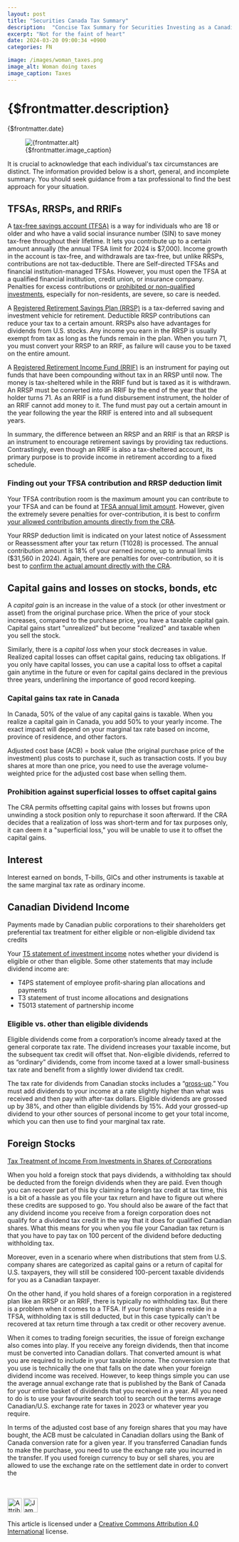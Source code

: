 ```yaml
---
layout: post
title: "Securities Canada Tax Summary"
description:  "Concise Tax Summary for Securities Investing as a Canadian"
excerpt: "Not for the faint of heart"
date: 2024-03-20 09:00:34 +0900
categories: FN

image: /images/woman_taxes.png
image_alt: Woman doing taxes
image_caption: Taxes
---
```


# {$frontmatter.description}
{$frontmatter.date}
<figure>
    <img src="{$frontmatter.image}" alt="{frontmatter.alt}">
    <figcaption>{$frontmatter.image_caption}</figcaption>
</figure>

It is crucial to acknowledge that each individual's tax circumstances are distinct. The information provided below is a short, general, and incomplete summary. You should seek guidance from a tax professional to find the best approach for your situation.

## TFSAs, RRSPs, and RRIFs

<p>A <a href="https://www.canada.ca/en/revenue-agency/services/forms-publications/publications/rc4466/tax-free-savings-account-tfsa-guide-individuals.html">tax-free savings account (TFSA)</a> is a way for individuals who are 18 or older and who have a valid social insurance number (SIN) to save money tax-free throughout their lifetime. It lets you contribute up to a certain amount annually (the annual TFSA limit for 2024 is $7,000). Income growth in the account is tax-free, and withdrawals are tax-free, but unlike RRSPs, contributions are not tax-deductible. There are Self-directed TFSAs and financial institution-managed TFSAs. However, you must open the TFSA at a qualified financial institution, credit union, or insurance company. Penalties for excess contributions or <a href="https://www.canada.ca/en/revenue-agency/services/forms-publications/publications/rc4466/tax-free-savings-account-tfsa-guide-individuals.html#p44_1129">prohibited or non-qualified investments</a>, especially for non-residents, are severe, so care is needed.</p>

<p>A <a href="https://www.canada.ca/en/revenue-agency/services/tax/individuals/topics/rrsps-related-plans/registered-retirement-savings-plan-rrsp.html">Registered Retirement Savings Plan (RRSP)</a> is a tax-deferred saving and investment vehicle for retirement. Deductible RRSP contributions can reduce your tax to a certain amount. RRSPs also have advantages for dividends from U.S. stocks. Any income you earn in the RRSP is usually exempt from tax as long as the funds remain in the plan. When you turn 71, you must convert your RRSP to an RRIF, as failure will cause you to be taxed on the entire amount.</p>

<p>A <a href="https://www.canada.ca/en/revenue-agency/services/tax/individuals/topics/registered-retirement-income-fund-rrif.html">Registered Retirement Income Fund (RRIF)</a> is an instrument for paying out funds that have been compounding without tax in an RRSP until now. The money is tax-sheltered while in the RRIF fund but is taxed as it is withdrawn. An RRSP must be converted into an RRIF by the end of the year that the holder turns 71. As an RRIF is a fund disbursement instrument, the holder of an RRIF cannot add money to it. The fund must pay out a certain amount in the year following the year the RRIF is entered into and all subsequent years.</p>

<p>In summary, the difference between an RRSP and an RRIF is that an RRSP is an instrument to encourage retirement savings by providing tax reductions. Contrastingly, even though an RRIF is also a tax-sheltered account, its primary purpose is to provide income in retirement according to a fixed schedule.</p>

 
### Finding out your TFSA contribution and RRSP deduction limit

<p>Your TFSA contribution room is the maximum amount you can contribute to your TFSA and can be found at <a href="https://www.canada.ca/en/revenue-agency/services/forms-publications/publications/rc4466/tax-free-savings-account-tfsa-guide-individuals.html#P44_1115">TFSA annual limit amount</a>. However, given the extremely severe penalties for over-contribution, it is best to confirm <a href="https://www.canada.ca/en/revenue-agency/services/forms-publications/publications/rc4466/tax-free-savings-account-tfsa-guide-individuals.html#P44_1120">your allowed contribution amounts directly from the CRA</a>.</p>

<p>Your RRSP deduction limit is indicated on your latest notice of Assessment or Reassessment after your tax return (T1028) is processed. The annual contribution amount is 18% of your earned income, up to annual limits ($31,560 in 2024). Again, there are penalties for over-contribution, so it is best to <a href="https://www.canada.ca/en/revenue-agency/services/tax/individuals/topics/rrsps-related-plans/contributing-a-rrsp-prpp/where-you-find-your-rrsp-prpp-deduction-limit.html">confirm the actual amount directly with the CRA</a>.</p>


## Capital gains and losses on stocks, bonds, etc

<p>A <em>capital gain</em> is an increase in the value of a stock (or other investment or asset) from the original purchase price. When the price of your stock increases, compared to the purchase price, you have a taxable capital gain. Capital gains start "unrealized" but become "realized" and taxable when you sell the stock.</p>

<p>Similarly, there is a <em>capital loss</em> when your stock decreases in value. Realized capital losses can offset capital gains, reducing tax obligations. If you only have capital losses, you can use a capital loss to offset a capital gain anytime in the future or even for capital gains declared in the previous three years, underlining the importance of good record keeping.</p>

<h3>Capital gains tax rate in Canada</h3>

<p>In Canada, 50% of the value of any capital gains is taxable. When you realize a capital gain in Canada, you add 50% to your yearly income. The exact impact will depend on your marginal tax rate based on income, province of residence, and other factors.</p>

<p>Adjusted cost base (ACB) = book value (the original purchase price of the investment) plus costs to purchase it, such as transaction costs. If you buy shares at more than one price, you need to use the average volume-weighted price for the adjusted cost base when selling them.</p>

<h3>Prohibition against superficial losses to offset capital gains</h3>

<p>The CRA permits offsetting capital gains with losses but frowns upon unwinding a stock position only to repurchase it soon afterward. If the CRA decides that a realization of loss was short-term and for tax purposes only, it can deem it a "superficial loss," you will be unable to use it to offset the capital gains.</p>


## Interest

<p>Interest earned on  bonds, T-bills, GICs and other instruments is taxable at the same marginal tax rate as ordinary income.</p>


## Canadian Dividend Income

<p>Payments made by Canadian public corporations to their shareholders get preferential tax treatment for either eligible or non-eligible dividend tax credits</p>

<p>Your <a href="https://www.canada.ca/en/revenue-agency/services/forms-publications/forms/t5.html">T5 statement of investment income</a> notes whether your dividend is eligible or other than eligible.  Some other statements that may include dividend income are:</p>
    <ul>
        <li>T4PS statement of employee profit-sharing plan allocations and payments</li>
        <li>T3 statement of trust income allocations and designations</li>
        <li>T5013 statement of partnership income</li>
    </ul>


### Eligible vs. other than eligible dividends

<p>Eligible dividends come from a corporation’s income already taxed at the general corporate tax rate. The dividend increases your taxable income, but the subsequent tax credit will offset that. Non-eligible dividends, referred to as “ordinary” dividends, come from income taxed at a lower small-business tax rate and benefit from a slightly lower dividend tax credit.</p>

<p>The tax rate for dividends from Canadian stocks includes a “<a href="https://ca.practicallaw.thomsonreuters.com/5-501-8610?transitionType=Default&contextData=(sc.Default)&firstPage=true">gross-up</a>.” You must add dividends to your income at a rate slightly higher than what was received and then pay with after-tax dollars. Eligible dividends are grossed up by 38%, and other than eligible dividends by 15%. Add your grossed-up dividend to your other sources of personal income to get your total income, which you can then use to find your marginal tax rate.</p>


## Foreign Stocks

<a href="https://www.taxtips.ca/personaltax/investing/taxtreatment/shares-of-corporations.htm">Tax Treatment of Income From Investments in Shares of Corporations</a>

<p>When you hold a foreign stock that pays dividends, a withholding tax should be deducted from the foreign dividends when they are paid. Even though you can recover part of this by claiming a foreign tax credit at tax time, this is a bit of a hassle as you file your tax return and have to figure out where these credits are supposed to go. You should also be aware of the fact that any dividend income you receive from a foreign corporation does not qualify for a dividend tax credit in the way that it does for qualified Canadian shares. What this means for you when you file your Canadian tax return is that you have to pay tax on 100 percent of the dividend before deducting withholding tax.</p>

<p>Moreover, even in a scenario where when distributions that stem from U.S. company shares are categorized as capital gains or a return of capital for U.S. taxpayers, they will still be considered 100-percent taxable dividends for you as a Canadian taxpayer.</p>

<p>On the other hand, if you hold shares of a foreign corporation in a registered plan like an RRSP or an RRIF, there is typically no withholding tax. But there is a problem when it comes to a TFSA. If your foreign shares reside in a TFSA, withholding tax is still deducted, but in this case typically can't be recovered at tax return time through a tax credit or other recovery avenue.</p>

<p>When it comes to trading foreign securities, the issue of foreign exchange also comes into play. If you receive any foreign dividends, then that income must be converted into Canadian dollars. That converted amount is what you are required to include in your taxable income. The conversion rate that you use is technically the one that falls on the date when your foreign dividend income was received. However, to keep things simple you can use the average annual exchange rate that is published by the Bank of Canada for your entire basket of dividends that you received in a year. All you need to do is to use your favourite search tool to search out the terms average Canadian/U.S. exchange rate for taxes in 2023 or whatever year you require.</p>

<p>In terms of the adjusted cost base of any foreign shares that you may have bought, the ACB must be calculated in Canadian dollars using the Bank of Canada conversion rate for a given year. If you transferred Canadian funds to make the purchase, you need to use the exchange rate you incurred in the transfer. If you used foreign currency to buy or sell shares, you are allowed to use the exchange rate on the settlement date in order to convert the</p>
<br><br>
<img class="cc-icon css-11y11pk" width="32" height="32"  alt="Attribution 4.0 International (CC BY 4.0)" style="display: inline-block;" src="/images/cc.svg">&nbsp;<img class="cc-icon css-11y11pk" width="32" height="32" style="display: inline-block;" alt="James Sullivan" src="/images/by.svg">

This article is licensed under a <a href="https://creativecommons.org/licenses/by/4.0/">Creative Commons Attribution 4.0 International</a> license.